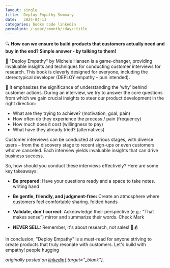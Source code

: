 ```yaml
---
layout: single
title:  Deploy Empathy Summary
date:   2024-04-11
categories: books code linkedin
permalink: /:year/:month/:day/:title
---
```


🔍 **How can we ensure to build products that customers actually need and buy in the end? Simple answer -  by talking to them!**

📖 "Deploy Empathy" by Michele Hansen is a game-changer, providing invaluable insights and techniques for conducting customer interviews for research. This book is cleverly designed for everyone, including the stereotypical developer (DEPLOY empathy – pun intended).

🤔 It emphasizes the significance of understanding the 'why' behind customer actions. During an interview, we try to answer the core questions from which we gain crucial insights to steer our product development in the right direction:

- What are they trying to achieve? (motivation, goal, pain)
- How often do they experience the process / pain (frequency)
- How much does it cost (willingness to pay)
- What have they already tried? (alternatives)

Customer interviews can be conducted at various stages, with diverse users – from the discovery stage to recent sign-ups or even customers who've canceled. Each interview yields invaluable insights that can drive business success.

So, how should you conduct these interviews effectively? Here are some key takeaways:

- **Be prepared:** Have your questions ready and a space to take notes. writing hand

- **Be gentle, friendly, and judgment-free:** Create an atmosphere where customers feel comfortable sharing. folded hands

- **Validate, don't correct**: Acknowledge their perspective (e.g.: “That makes sense”) mirror and summarize their words. Check Mark

- **NEVER SELL:** Remember, it's about research, not sales! 🚫💰

In conclusion, "Deploy Empathy" is a must-read for anyone striving to create products that truly resonate with customers. Let's build with empathy! people hugging

*originally posted on [linkedin](https://www.linkedin.com/posts/kevin-liebholz_entrepreneur-productdevelopment-customerexperience-activity-7184081152133976064-skMo?utm_source=share&utm_medium=member_desktop){:target="_blank"}.*

